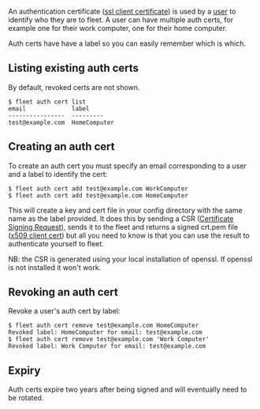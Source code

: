 An authentication certificate ([ssl client certificate](https://en.wikipedia.org/wiki/Client_certificate)) is used by a [user](/how-to/manage-users) to identify who they are to fleet. A user can have multiple auth certs, for example one for their work computer, one for their home computer.

Auth certs have have a label so you can easily remember which is which.

Listing existing auth certs
----

By default, revoked certs are not shown.

```
$ fleet auth cert list
email             label
----------------  ---------
test@example.com  HomeComputer
```

Creating an auth cert
----

To create an auth cert you must specify an email corresponding to a user and a label to identify the cert:

```
$ fleet auth cert add test@example.com WorkComputer
$ fleet auth cert add test@example.com HomeComputer
```

This will create a key and cert file in your config directory with the same name as the label provided. It does this by sending a CSR ([Certificate Signing Request](https://en.wikipedia.org/wiki/Certificate_sigining_request)), sends it to the fleet and returns a signed crt.pem file ([x509 client cert](https://en.wikipedia.org/wiki/X.509)) but all you need to know is that you can use the result to authenticate yourself to fleet.

NB: the CSR is generated using your local installation of openssl. If openssl is not installed it won't work.

Revoking an auth cert
----

Revoke a user's auth cert by label:

```
$ fleet auth cert remove test@example.com HomeComputer
Revoked label: HomeComputer for email: test@example.com
$ fleet auth cert remove test@example.com 'Work Computer'
Revoked label: Work Computer for email: test@example.com
```

Expiry
----

Auth certs expire two years after being signed and will eventually need to be rotated.
